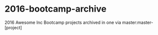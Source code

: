 # 2016-bootcamp-archive
2016 Awesome Inc Bootcamp projects archived in one via master:master-[project]

